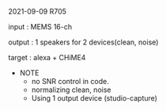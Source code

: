 2021-09-09
R705    
  
input : MEMS 16-ch

output : 1 speakers for 2 devices(clean, noise)  

target : alexa + CHiME4

+ NOTE  
  - no SNR control in code.    
  - normalizing clean, noise  
  - Using 1 output device (studio-capture)

